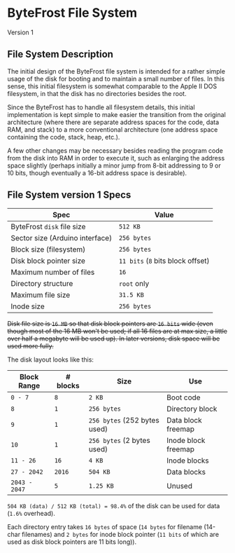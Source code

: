 #   ByteFrost File System
Version 1

##  File System Description

The initial design of the ByteFrost file system is intended for
a rather simple usage of the disk for booting and to maintain a
small number of files. In this sense, this initial filesystem is
somewhat comparable to the Apple II DOS filesystem, in that the
disk has no directories besides the root. 

Since the ByteFrost has to handle all filesystem details, this
initial implementation is kept simple to make easier the 
transition from the original architecture (where there are
separate address spaces for the code, data RAM, and stack) to
a more conventional architecture (one address space containing
the code, stack, heap, etc.).

A few other changes may be necessary besides reading the program
code from the disk into RAM in order to execute it, such as
enlarging the address space slightly (perhaps initially a minor jump from 8-bit addressing to 9 or 10 bits, though eventually a 16-bit address space is desirable).

##  File System version 1 Specs

|   Spec    |   Value   |
|   ---     |   ---     |
|   ByteFrost `disk` file size      |   `512 KB`     |
|   Sector size (Arduino interface) |   `256 bytes` |
|   Block size (filesystem)         |   `256 bytes` |
|   Disk block pointer size         |   `11 bits` (`8` bits block offset)   |
|   Maximum number of files         |   `16`        |
|   Directory structure             |   `root` only |
|   Maximum file size               |   `31.5 KB`   |
|   Inode size                      |   `256 bytes` |

~~Disk file size is `16 MB` so that disk block pointers are `16 bits` wide (even though most of the 16 MB won't be used; if all
16 files are at max size, a little over half a megabyte will be
used up). In later versions, disk space will be used more fully.~~

The disk layout looks like this:

|   Block Range |   # blocks    |   Size        |   Use                 |
|   ---         |   ---         |   ---         |   ---                 |
|   `0 - 7`     |   `8`         |   `2 KB`      |   Boot code           |
|   `8`         |   `1`         |   `256 bytes` |   Directory block     |
|   `9`         |   `1`         |   `256 bytes` (252 bytes used) |   Data block freemap  |
|   `10`        |   `1`         |   `256 bytes` (2 bytes used) |   Inode block freemap |
|   `11 - 26`   |   `16`        |   `4 KB`      |   Inode blocks        |
|   `27 - 2042` |   `2016`      |   `504 KB`    |   Data blocks         |
|   `2043 - 2047`   |   `5`     |   `1.25 KB`   |   Unused              |

`504 KB (data) / 512 KB (total) = 98.4%` of the disk can be used for data
(`1.6%` overhead).

Each directory entry takes `16 bytes` of space (`14 bytes` for filename (14-char filenames) and `2 bytes` for inode block pointer (`11 bits` of which are used as disk block pointers are 11 bits long)).